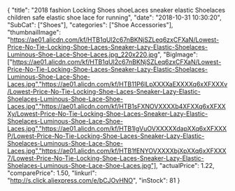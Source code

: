 {
	"title": "2018 fashion Locking Shoes  shoeLaces sneaker elastic Shoelaces children safe elastic shoe lace for running",
	"date": "2018-10-31 10:30:20",
	"SubCat": ["Shoes"],
	"categories": ["Shoe Accessories"],
	"thumbnailImage": "https://ae01.alicdn.com/kf/HTB1qUl2c67nBKNjSZLeq6zxCFXaN/Lowest-Price-No-Tie-Locking-Shoe-Laces-Sneaker-Lazy-Elastic-Shoelaces-Luminous-Shoe-Lace-Shoe-Laces.jpg_220x220.jpg",
	"BigImage": ["https://ae01.alicdn.com/kf/HTB1qUl2c67nBKNjSZLeq6zxCFXaN/Lowest-Price-No-Tie-Locking-Shoe-Laces-Sneaker-Lazy-Elastic-Shoelaces-Luminous-Shoe-Lace-Shoe-Laces.jpg","https://ae01.alicdn.com/kf/HTB11P6lLpXXXXaEXXXXq6xXFXXXv/Lowest-Price-No-Tie-Locking-Shoe-Laces-Sneaker-Lazy-Elastic-Shoelaces-Luminous-Shoe-Lace-Shoe-Laces.jpg","https://ae01.alicdn.com/kf/HTB1sFXNOVXXXXb4XFXXq6xXFXXXy/Lowest-Price-No-Tie-Locking-Shoe-Laces-Sneaker-Lazy-Elastic-Shoelaces-Luminous-Shoe-Lace-Shoe-Laces.jpg","https://ae01.alicdn.com/kf/HTB1lgVuOVXXXXXdapXXq6xXFXXXP/Lowest-Price-No-Tie-Locking-Shoe-Laces-Sneaker-Lazy-Elastic-Shoelaces-Luminous-Shoe-Lace-Shoe-Laces.jpg","https://ae01.alicdn.com/kf/HTB1fENYOVXXXXbjXpXXq6xXFXXX7/Lowest-Price-No-Tie-Locking-Shoe-Laces-Sneaker-Lazy-Elastic-Shoelaces-Luminous-Shoe-Lace-Shoe-Laces.jpg"],
	"actualPrice": 1.22,
	"comparePrice": 1.50,
	"linkurl": "http://s.click.aliexpress.com/e/bCJOvHNO",
	"inStock": 81
}
